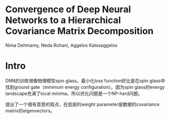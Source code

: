 # Convergence of Deep Neural Networks to a Hierarchical Covariance Matrix Decomposition

Nima Dehmamy, Neda Rohani, Aggelos Katssaggelos

# Intro

DNN的训练很像物理模型spin glass。最小化loss function好比是在spin glass中找到ground gate（minimum energy configuration）。因为spin glass的energy landscape充满了local minima，所以优化问题是一个NP-hard问题。

提出了一个很有意思的观点，在低层的weight parameter是数据的covariance matrix的eigenvectors。